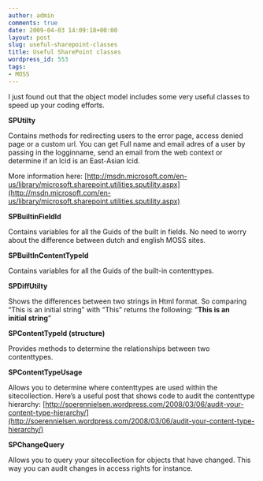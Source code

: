 ```yaml
---
author: admin
comments: true
date: 2009-04-03 14:09:18+00:00
layout: post
slug: useful-sharepoint-classes
title: Useful SharePoint classes
wordpress_id: 553
tags:
- MOSS
---
```


I just found out that the object model includes some very useful classes to speed up your coding efforts.

**SPUtilty**

Contains methods for redirecting users to the error page, access denied page or a custom url. You can get Full name and email adres of a user by passing in the logginname, send an email from the web context or determine if an lcid is an East-Asian lcid.

More information here:
[http://msdn.microsoft.com/en-us/library/microsoft.sharepoint.utilities.sputility.aspx](http://msdn.microsoft.com/en-us/library/microsoft.sharepoint.utilities.sputility.aspx)

**SPBuiltinFieldId**

Contains variables for all the Guids of the built in fields. No need to worry about the difference between dutch and english MOSS sites.

**SPBuiltInContentTypeId**

Contains variables for all the Guids of the built-in contenttypes.

**SPDiffUtilty**

Shows the differences between two strings in Html format. So comparing “This is an initial string” with “This” returns the following: “**This is an initial string**“

**SPContentTypeId (structure)**

Provides methods to determine the relationships between two contenttypes.

**SPContentTypeUsage**

Allows you to determine where contenttypes are used within the sitecollection. Here’s a useful post that shows code to audit the contenttype hierarchy:
[http://soerennielsen.wordpress.com/2008/03/06/audit-your-content-type-hierarchy/](http://soerennielsen.wordpress.com/2008/03/06/audit-your-content-type-hierarchy/)

**SPChangeQuery**

Allows you to query your sitecollection for objects that have changed. This way you can audit changes in access rights for instance.
